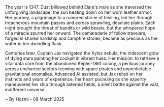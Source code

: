 
The year is 1347.  Dust billowed behind Elara's mule as she traversed the unforgiving landscape, the sun beating down on her worn leather armor.  Her journey, a pilgrimage to a rumored shrine of healing, led her through treacherous mountain passes and across sprawling, desolate plains.  Each night brought the threat of bandits or wild beasts, but the whispered hope of a miracle spurred her onward. The camaraderie of fellow travelers, forged in shared hardship and campfire stories, became as precious as the water in her dwindling flask.

Centuries later, Captain Jax navigated the Xylos nebula, the iridescent glow of dying stars painting her cockpit in vibrant hues.  Her mission: to retrieve a vital data core from the abandoned Kepler-186f colony, a perilous journey across uncharted sectors teeming with space pirates and unpredictable gravitational anomalies.  Advanced AI assisted, but Jax relied on her instincts and years of experience, her heart pounding as she expertly maneuvered her ship through asteroid fields, a silent battle against the vast, indifferent universe.

~ By Hozmi - 08 March 2025
